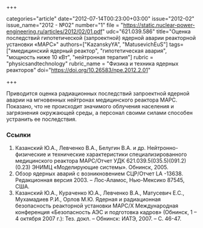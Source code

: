 +++

categories="article"
date="2012-07-14T00:23:00+03:00"
issue="2012-02"
issue_name="2012 - №02"
number="1"
file = "https://static.nuclear-power-engineering.ru/articles/2012/02/01.pdf"
udc="621.039.586"
title="Оценка последствий гипотетической (запроектной) ядерной аварии реакторной установки «МАРС»"
authors=["KazanskyYA", "MatusevichEuS"]
tags=["ямедицинский ядерный реактор", "гипотетическая авария", "мощность ниже 10 кВт", "нейтронная терапия"]
rubric = "physicsandtechnology"
rubric_name = "Физика и техника ядерных реакторов"
doi="https://doi.org/10.26583/npe.2012.2.01"

+++

Приводится оценка радиационных последствий запроектной ядерной аварии на мгновенных нейтронах медицинского реактора МАРС. Показано, что не происходит значимого облучения населения и загрязнения окружающей среды, а персонал своими силами способен устранить ее последствия.

### Ссылки

1. Казанский Ю.А., Левченко В.А., Белугин В.А. и др. Нейтронно-физические и технические характеристики специализированного медицинского реактора МАРС/Отчет УДК 621.039.5(035.5)(091.2)(0.23) ЭНИМЦ «Моделирующие системы». Обнинск, 2005.
2. Обзор ядерных аварий с возникновением СЦР/Отчет LA -13638. Редакционная версия 2003. – Лос-Аламос, Нью-Мексико 87545, США.
3. Казанский Ю.А., Кураченко Ю.А., Левченко В.А., Матусевич Е.С., Мухамадиев Р.И., Орлов М.Ю. Ядерная и радиационная безопасность реакторной установки МАРС/X Международная конференция «Безопасность АЭС и подготовка кадров» (Обнинск, 1 – 4 октября 2007 г.): Тез. докл. – Обнинск: ИАТЭ, 2007. – С. 46-47.